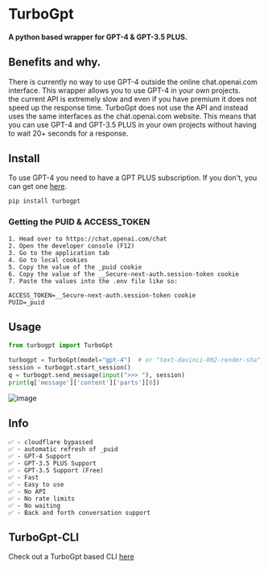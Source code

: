 # TurboGpt

#### A python based wrapper for GPT-4 & GPT-3.5 PLUS. 

## Benefits and why.
There is currently no way to use GPT-4 outside the online chat.openai.com interface. This wrapper allows you to use GPT-4 in your own projects. \
the current API is extremely slow and even if you have premium it does not speed up the response time. TurboGpt does not use the API and instead uses the same interfaces as the chat.openai.com website.
This means that you can use GPT-4 and GPT-3.5 PLUS in your own projects without having to wait 20+ seconds for a response.

## Install

To use GPT-4 you need to have a GPT PLUS subscription. If you don't, you can get one [here](https://beta.openai.com/pricing).

```bash
pip install turbogpt
```

### Getting the PUID & ACCESS_TOKEN
```
1. Head over to https://chat.openai.com/chat
2. Open the developer console (F12)
3. Go to the application tab
4. Go to local cookies
5. Copy the value of the _puid cookie
6. Copy the value of the __Secure-next-auth.session-token cookie
7. Paste the values into the .env file like so:

ACCESS_TOKEN=__Secure-next-auth.session-token cookie
PUID=_puid
```

## Usage

```python
from turbogpt import TurboGpt

turbogpt = TurboGpt(model="gpt-4")  # or "text-davinci-002-render-sha" (default)(AKA GPT-3.5)
session = turbogpt.start_session()
q = turbogpt.send_message(input(">>> "), session)
print(q['message']['content']['parts'][0])
```
![image](https://i.imgur.com/lyNqjJp.png)


## Info
```text
✅ - cloudflare bypassed
✅ - automatic refresh of _puid
✅ - GPT-4 Support
✅ - GPT-3.5 PLUS Support
✅ - GPT-3.5 Support (Free)
✅ - Fast
✅ - Easy to use
✅ - No API
✅ - No rate limits
✅ - No waiting
✅ - Back and forth conversation support
```

## TurboGpt-CLI
Check out a TurboGpt based CLI [here](https://github.com/daan-dj/TurboGpt-cli)
